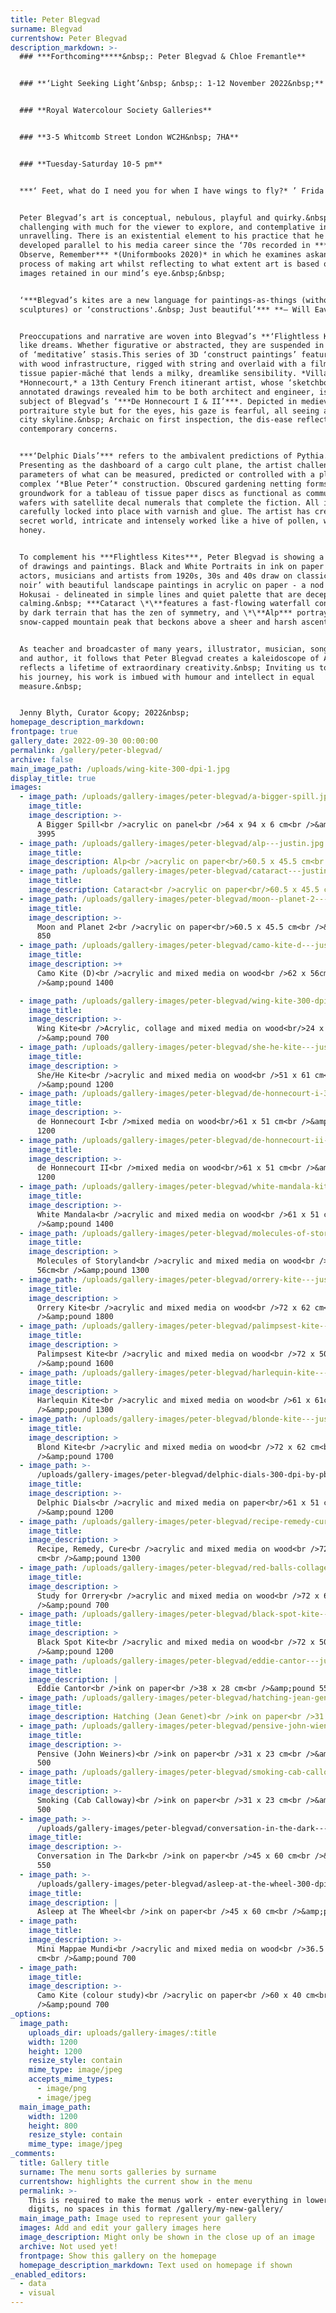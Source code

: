 ```yaml
---
title: Peter Blegvad
surname: Blegvad
currentshow: Peter Blegvad
description_markdown: >-
  ### ***Forthcoming*****&nbsp;: Peter Blegvad & Chloe Fremantle**


  ### **‘Light Seeking Light’&nbsp; &nbsp;: 1-12 November 2022&nbsp;**


  ### **Royal Watercolour Society Galleries**


  ### **3-5 Whitcomb Street London WC2H&nbsp; 7HA**


  ### **​​​​Tuesday-Saturday 10-5 pm**


  ***‘ Feet, what do I need you for when I have wings to fly?* ’ Frida Kahlo**


  Peter Blegvad’s art is conceptual, nebulous, playful and quirky.&nbsp; It is
  challenging with much for the viewer to explore, and contemplative in the
  unravelling. There is an existential element to his practice that he has
  developed parallel to his media career since the ‘70s recorded in ***Imagine,
  Observe, Remember*** *(Uniformbooks 2020)* in which he examines askance the
  process of making art whilst reflecting to what extent art is based on the
  images retained in our mind’s eye.&nbsp;&nbsp;


  ‘***Blegvad’s kites are a new language for paintings-as-things (without being
  sculptures) or ‘constructions'.&nbsp; Just beautiful’*** **— Will Eaves**


  Preoccupations and narrative are woven into Blegvad’s **‘Flightless Kites’**
  like dreams. Whether figurative or abstracted, they are suspended in a state
  of ‘meditative’ stasis.This series of 3D ‘construct paintings’ feature kites
  with wood infrastructure, rigged with string and overlaid with a film of
  tissue papier-mȃché that lends a milky, dreamlike sensibility. *Villard de*
  *Honnecourt,* a 13th Century French itinerant artist, whose ‘sketchbook’ of
  annotated drawings revealed him to be both architect and engineer, is the
  subject of Blegvad’s ‘***De Honnecourt I & II’***. Depicted in medieval
  portraiture style but for the eyes, his gaze is fearful, all seeing above the
  city skyline.&nbsp; Archaic on first inspection, the dis-ease reflects
  contemporary concerns.


  ***‘Delphic Dials’*** refers to the ambivalent predictions of Pythia.&nbsp;
  Presenting as the dashboard of a cargo cult plane, the artist challenges the
  parameters of what can be measured, predicted or controlled with a playfully
  complex ‘*Blue Peter’* construction. Obscured gardening netting forms the
  groundwork for a tableau of tissue paper discs as functional as communion
  wafers with satellite decal numerals that complete the fiction. All is
  carefully locked into place with varnish and glue. The artist has created a
  secret world, intricate and intensely worked like a hive of pollen, wax and
  honey.


  To complement his ***Flightless Kites***, Peter Blegvad is showing a portfolio
  of drawings and paintings. Black and White Portraits in ink on paper of
  actors, musicians and artists from 1920s, 30s and 40s draw on classic ‘film
  noir’ with beautiful landscape paintings in acrylic on paper - a nod to
  Hokusai - delineated in simple lines and quiet palette that are deceptively
  calming.&nbsp; ***Cataract \*\**features a fast-flowing waterfall constrained
  by dark terrain that has the zen of symmetry, and \*\**Alp*** portrays a
  snow-capped mountain peak that beckons above a sheer and harsh ascent.


  As teacher and broadcaster of many years, illustrator, musician, songwriter,
  and author, it follows that Peter Blegvad creates a kaleidoscope of Art that
  reflects a lifetime of extraordinary creativity.&nbsp; Inviting us to share
  his journey, his work is imbued with humour and intellect in equal
  measure.&nbsp;


  Jenny Blyth, Curator &copy; 2022&nbsp;
homepage_description_markdown:
frontpage: true
gallery_date: 2022-09-30 00:00:00
permalink: /gallery/peter-blegvad/
archive: false
main_image_path: /uploads/wing-kite-300-dpi-1.jpg
display_title: true
images:
  - image_path: /uploads/gallery-images/peter-blegvad/a-bigger-spill.jpg
    image_title:
    image_description: >-
      A Bigger Spill<br />acrylic on panel<br />64 x 94 x 6 cm<br />&amp;pound
      3995
  - image_path: /uploads/gallery-images/peter-blegvad/alp---justin.jpg
    image_title:
    image_description: Alp<br />acrylic on paper<br/>60.5 x 45.5 cm<br />&amp;pound 850
  - image_path: /uploads/gallery-images/peter-blegvad/cataract---justin.jpg
    image_title:
    image_description: Cataract<br />acrylic on paper<br/>60.5 x 45.5 cm<br />&amp;pound 850
  - image_path: /uploads/gallery-images/peter-blegvad/moon--planet-2---justin.jpg
    image_title:
    image_description: >-
      Moon and Planet 2<br />acrylic on paper<br/>60.5 x 45.5 cm<br />&amp;pound
      850
  - image_path: /uploads/gallery-images/peter-blegvad/camo-kite-d---justin.jpg
    image_title:
    image_description: >+
      Camo Kite (D)<br />acrylic and mixed media on wood<br />62 x 56cm<br
      />&amp;pound 1400

  - image_path: /uploads/gallery-images/peter-blegvad/wing-kite-300-dpi.jpg
    image_title:
    image_description: >-
      Wing Kite<br />Acrylic, collage and mixed media on wood<br/>24 x 24cm<br
      />&amp;pound 700
  - image_path: /uploads/gallery-images/peter-blegvad/she-he-kite---justin.jpg
    image_title:
    image_description: >
      She/He Kite<br />acrylic and mixed media on wood<br />51 x 61 cm<br
      />&amp;pound 1200
  - image_path: /uploads/gallery-images/peter-blegvad/de-honnecourt-i-300-dpi-1.jpg
    image_title:
    image_description: >-
      de Honnecourt I<br />mixed media on wood<br/>61 x 51 cm<br />&amp;pound
      1200
  - image_path: /uploads/gallery-images/peter-blegvad/de-honnecourt-ii---justin.jpg
    image_title:
    image_description: >-
      de Honnecourt II<br />mixed media on wood<br/>61 x 51 cm<br />&amp;pound
      1200
  - image_path: /uploads/gallery-images/peter-blegvad/white-mandala-kite---justin.jpg
    image_title:
    image_description: >-
      White Mandala<br />acrylic and mixed media on wood<br />61 x 51 cm<br
      />&amp;pound 1400
  - image_path: /uploads/gallery-images/peter-blegvad/molecules-of-storyland---justin.jpg
    image_title:
    image_description: >
      Molecules of Storyland<br />acrylic and mixed media on wood<br />62 x
      56cm<br />&amp;pound 1300
  - image_path: /uploads/gallery-images/peter-blegvad/orrery-kite---justin-1.jpg
    image_title:
    image_description: >
      Orrery Kite<br />acrylic and mixed media on wood<br />72 x 62 cm<br
      />&amp;pound 1800
  - image_path: /uploads/gallery-images/peter-blegvad/palimpsest-kite---justin.jpg
    image_title:
    image_description: >
      Palimpsest Kite<br />acrylic and mixed media on wood<br />72 x 50cm<br
      />&amp;pound 1600
  - image_path: /uploads/gallery-images/peter-blegvad/harlequin-kite---justin.jpg
    image_title:
    image_description: >
      Harlequin Kite<br />acrylic and mixed media on wood<br />61 x 61cm<br
      />&amp;pound 1300
  - image_path: /uploads/gallery-images/peter-blegvad/blonde-kite---justin.jpg
    image_title:
    image_description: >
      Blond Kite<br />acrylic and mixed media on wood<br />72 x 62 cm<br
      />&amp;pound 1700
  - image_path: >-
      /uploads/gallery-images/peter-blegvad/delphic-dials-300-dpi-by-pb-for-jen.jpg
    image_title:
    image_description: >-
      Delphic Dials<br />acrylic and mixed media on paper<br/>61 x 51 cm<br
      />&amp;pound 1200
  - image_path: /uploads/gallery-images/peter-blegvad/recipe-remedy-cure.jpg
    image_title:
    image_description: >
      Recipe, Remedy, Cure<br />acrylic and mixed media on wood<br />72 x 62
      cm<br />&amp;pound 1300
  - image_path: /uploads/gallery-images/peter-blegvad/red-balls-collage---justin.jpg
    image_title:
    image_description: >
      Study for Orrery<br />acrylic and mixed media on wood<br />72 x 62 cm<br
      />&amp;pound 700
  - image_path: /uploads/gallery-images/peter-blegvad/black-spot-kite---justin-1.jpg
    image_title:
    image_description: >
      Black Spot Kite<br />acrylic and mixed media on wood<br />72 x 50cm<br
      />&amp;pound 1200
  - image_path: /uploads/gallery-images/peter-blegvad/eddie-cantor---justin.jpg
    image_title:
    image_description: |
      Eddie Cantor<br />ink on paper<br />38 x 28 cm<br />&amp;pound 550
  - image_path: /uploads/gallery-images/peter-blegvad/hatching-jean-genet---justin.jpg
    image_title:
    image_description: Hatching (Jean Genet)<br />ink on paper<br />31 x 23cm<br />&amp;pound 500
  - image_path: /uploads/gallery-images/peter-blegvad/pensive-john-wieners---justin.jpg
    image_title:
    image_description: >-
      Pensive (John Weiners)<br />ink on paper<br />31 x 23 cm<br />&amp;pound
      500
  - image_path: /uploads/gallery-images/peter-blegvad/smoking-cab-calloway---justin.jpg
    image_title:
    image_description: >-
      Smoking (Cab Calloway)<br />ink on paper<br />31 x 23 cm<br />&amp;pound
      500
  - image_path: >-
      /uploads/gallery-images/peter-blegvad/conversation-in-the-dark---justin.jpg
    image_title:
    image_description: >-
      Conversation in The Dark<br />ink on paper<br />45 x 60 cm<br />&amp;pound
      550
  - image_path: >-
      /uploads/gallery-images/peter-blegvad/asleep-at-the-wheel-300-dpi-my-snap-for-jen.jpg
    image_title:
    image_description: |
      Asleep at The Wheel<br />ink on paper<br />45 x 60 cm<br />&amp;pound 600
  - image_path:
    image_title:
    image_description: >-
      Mini Mappae Mundi<br />acrylic and mixed media on wood<br />36.5 x 29
      cm<br />&amp;pound 700
  - image_path:
    image_title:
    image_description: >-
      Camo Kite (colour study)<br />acrylic on paper<br />60 x 40 cm<br
      />&amp;pound 700
_options:
  image_path:
    uploads_dir: uploads/gallery-images/:title
    width: 1200
    height: 1200
    resize_style: contain
    mime_type: image/jpeg
    accepts_mime_types:
      - image/png
      - image/jpeg
  main_image_path:
    width: 1200
    height: 800
    resize_style: contain
    mime_type: image/jpeg
_comments:
  title: Gallery title
  surname: The menu sorts galleries by surname
  currentshow: highlights the current show in the menu
  permalink: >-
    This is required to make the menus work - enter everything in lower case, no
    digits, no spaces in this format /gallery/my-new-gallery/
  main_image_path: Image used to represent your gallery
  images: Add and edit your gallery images here
  image_description: Might only be shown in the close up of an image
  archive: Not used yet!
  frontpage: Show this gallery on the homepage
  homepage_description_markdown: Text used on homepage if shown
_enabled_editors:
  - data
  - visual
---
```

